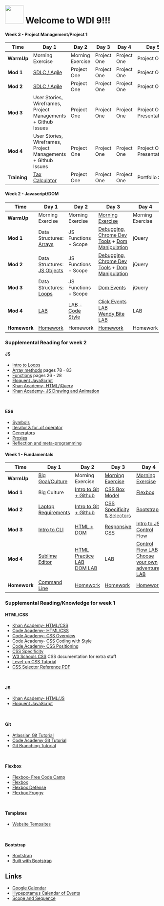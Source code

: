 # <img src="https://cloud.githubusercontent.com/assets/7833470/10899314/63829980-8188-11e5-8cdd-4ded5bcb6e36.png" height="60"> Welcome to WDI 9!!!


#### Week 3 - Project Management/Project 1
<table><thead>
<tr>
<th>Time</th>
<th>Day 1</th>
<th>Day 2</th>
<th>Day 3</th>
<th>Day 4</th>
<th>Day 5</th>
</tr>
</thead><tbody>
<tr>
<td><strong>WarmUp</strong></td>
<td>Morning Exercise</td>
<td>Morning Exercise</td>
<td>Project One</td>
<td>Project One</td>
<td>Project One</td>
</tr>
<tr>
<td><strong>Mod 1</strong></td>
<td><a href="https://github.com/ATL-WDI-Curriculum/sdlc">SDLC / Agile</a></td>
<td>Project One</td>
<td>Project One</td>
<td>Project One</td>
<td>Project One</td>
</tr>
<tr>
<td><strong>Mod 2</strong></td>
<td><a href="https://github.com/ATL-WDI-Curriculum/sdlc">SDLC / Agile</a></td>
<td>Project One</td>
<td>Project One</td>
<td>Project One</td>
<td>Project One</td>
</tr>
<tr>
<td><strong>Mod 3</strong></td>
<td>User Stories, Wireframes, Project Managements + Github Issues</td>
<td>Project One</td>
<td>Project One</td>
<td>Project One</td>
<td>Project One Presentations</td>
</tr>
<tr>
<td><strong>Mod 4</strong></td>
<td>User Stories, Wireframes, Project Managements + Github Issues</td>
<td>Project One</td>
<td>Project One</td>
<td>Project One</td>
<td>Project One Presentations</td>
</tr>
<tr>
<td><strong>Training</strong></td>
<td><a href="https://github.com/ATL-WDI-Exercises/progressive-tax-calc">Tax Calculator</a></td>
<td>Project One</td>
<td>Project One</td>
<td>Project One</td>
<td>Portfolio Site</td>
</tr>
</tbody></table>

#### Week 2 - Javascript/DOM
<table><thead>
<tr>
<th>Time</th>
<th>Day 1</th>
<th>Day 2</th>
<th>Day 3</th>
<th>Day 4</th>
<th>Day 5</th>
</tr>
</thead><tbody>
<tr>
<td><strong>WarmUp</strong></td>
<td>Morning Exercise</td>
<td>Morning Exercise</td>
<td><a href="https://github.com/ATL-WDI-Curriculum/atl-wdi-9/blob/master/morning_exercises/javascript-good-and-bad-parts.md">Morning Exercise</a></td>
<td>Morning Exercise</td>
<td>Morning Exercise</td>
</tr>
<tr>
<td><strong>Mod 1</strong></td>
<td>Data Structures:
  <a href="https://github.com/ATL-WDI-Curriculum/atl-wdi-9/blob/master/unit_01/w01d03/instructor_notes/arrays.md">Arrays</a>
</td>
<td>JS Functions + Scope</td>
<td>
  <a href="https://github.com/ATL-WDI-Curriculum/atl-wdi-9/blob/master/unit_01/w02d01/instructor_notes/dom-intro-and-dev-tools.md">Debugging, Chrome Dev Tools</a> 
  + <a href="https://github.com/ATL-WDI-Curriculum/atl-wdi-9/blob/master/unit_01/w02d01/instructor_notes/dom-commands-part-one.md">Dom Manipulation</a>
</td>
<td>jQuery</a></td>
<td>LAB</td>
</tr>
<tr>
<td><strong>Mod 2</strong></td>
<td>Data Structures: 
  <a href="https://github.com/ATL-WDI-Curriculum/atl-wdi-9/blob/master/unit_01/w01d03/instructor_notes/javascript_objects.md">JS Objects</a>
</td>
<td>JS Functions + Scope</td>
<td>
  <a href="https://github.com/ATL-WDI-Curriculum/atl-wdi-9/blob/master/unit_01/w02d01/instructor_notes/dom-intro-and-dev-tools.md">Debugging, Chrome Dev Tools</a> 
  + <a href="https://github.com/ATL-WDI-Curriculum/atl-wdi-9/blob/master/unit_01/w02d01/instructor_notes/dom-commands-part-one.md">Dom Manipulation</a>
</td>
<td>jQuery</a></td>
<td><a href="https://github.com/ATL-WDI-Curriculum/es6-1">ES6</a></td>
</tr>
<tr>
<td><strong>Mod 3</strong></td>
<td>Data Structures:
  <a href="https://github.com/ATL-WDI-Curriculum/atl-wdi-9/blob/master/unit_01/w01d03/instructor_notes/loops_iterators.md">Loops</a>
</td>
<td>JS Functions + Scope</td>
<td><a href="https://github.com/ATL-WDI-Curriculum/atl-wdi-9/blob/master/unit_01/w02d02/instructor_notes/click_events.md">Dom Events</a></td>
<td>jQuery</td>
<td><a href="https://github.com/ATL-WDI-Curriculum/atl-wdi-9/blob/master/unit_01/w05d04/instructor_notes/css-and-jquery-transition-transform-animate.md">CSS Animations</a></td>
</tr>
<tr>
<td><strong>Mod 4</strong></td>
<td><a href="https://github.com/ATL-WDI-Curriculum/atl-wdi-9/blob/master/unit_01/w01d03/student_labs/99_problems.md">LAB</a></td>
<td><a href="https://github.com/ATL-WDI-Exercises/codestyle-and-linting">LAB - Code Style</a></td>
<td>
  <a href="https://github.com/ATL-WDI-Curriculum/atl-wdi-9/tree/master/unit_01/w02d02/student_labs/independent_click_events">Click Events LAB</a>
  <br />
  <a href="https://github.com/ATL-WDI-Curriculum/atl-wdi-9/tree/master/unit_01/w02d02/student_labs/wendy_bite">Wendy Bite LAB</a>
</td>
<td>LAB</td>
<td>CS Algorithms- Danny</td>
</tr>
<tr>
<td><strong>Homework</strong></td>
<td><a href="https://github.com/ATL-WDI-Curriculum/atl-wdi-9/blob/master/homework/2-27-17-progress-bar%2Ba-smarter-way">Homework</a></td>
<td>Homework</td>
<td><a href="https://github.com/ATL-WDI-Curriculum/atl-wdi-9/blob/master/homework/3-1-17-progress-bar%2Ba-smarter-way">Homework</a></td>
<td>Homework</td>
<td><a href="https://github.com/ATL-WDI-Curriculum/atl-wdi-9/blob/master/homework/3-3-17-stopwatch%2Ba-smarter-way">Homework</a></td>
</tr>
</tbody></table>

### Supplemental Reading for week 2
#### JS
- [Intro to Loops](https://www.teamten.com/lawrence/programming/intro/intro8.html)
- [Array methods](http://bdcampbell.net/javascript/book/javascript_the_good_parts.pdf) pages 78 - 83
- [Functions](http://bdcampbell.net/javascript/book/javascript_the_good_parts.pdf) pages 26 - 28
- [Eloquent JavaScript](http://eloquentjavascript.net/00_intro.html)
- [Khan Academy- HTML/jQuery](https://www.khanacademy.org/computing/computer-programming/html-js-jquery)
- [Khan Academy- JS Drawing and Animation](https://www.khanacademy.org/computing/computer-programming/programming)
<br />

#### ES6
- [Symbols](http://es6-features.org/#SymbolType)
- [Iterator & for..of operator](http://es6-features.org/#IteratorForOfOperator)
- [Generators](https://davidwalsh.name/es6-generators)
- [Proxies](https://ponyfoo.com/articles/es6-proxies-in-depth)
- [Reflection and meta-programming](http://www.2ality.com/2011/01/reflection-and-meta-programming-in.html)


#### Week 1 - Fundamentals
<table><thead>
<tr>
<th>Time</th>
<th>Day 1</th>
<th>Day 2</th>
<th>Day 3</th>
<th>Day 4</th>
</tr>
</thead><tbody>
<tr>
<td><strong>WarmUp</strong></td>
<td><a href="https://github.com/ATL-WDI-Curriculum/big-goal-and-culture">Big Goal/Culture</a></td>
<td>Morning Exercise</td>
<td><a href="https://github.com/ATL-WDI-Curriculum/atl-wdi-9/blob/master/morning_exercises/css_intro_morning_exercise.md">Morning Exercise</a></td>
<td><a href="https://github.com/ATL-WDI-Curriculum/atl-wdi-9/blob/master/morning_exercises/02-24-17-homework-review-and-typing-exercises.md">Morning Exercise</a></td>
</tr>
<tr>
<td><strong>Mod 1</strong></td>
<td>Big Culture</a></td>
<td><a href="https://github.com/ATL-WDI-Curriculum/atl-wdi-9/blob/master/unit_01/w01d02/instructor_notes/git_github.md">Intro to Git + Github</a></td>
<td><a href="https://github.com/ATL-WDI-Curriculum/css-box-model">CSS Box Model</a></td>
<td><a href="https://github.com/ATL-WDI-Curriculum/atl-wdi-9/blob/6fa2bf507f6108cb70500c1adf9ff68a7de66e2d/unit_01/w05d04/instructor_notes/flexbox.md">Flexbox</a></td>

</tr>
<tr>
<td><strong>Mod 2</strong></td>
<td><a href="https://github.com/ATL-WDI-Curriculum/student-laptop-requirements-and-setup">Laptop Requirements</td>
<td><a href="https://github.com/ATL-WDI-Curriculum/atl-wdi-9/blob/master/unit_01/w01d02/instructor_notes/git_github.md">Intro to Git + Github</a></td>
<td><a href="https://github.com/ATL-WDI-Curriculum/css-selectors">CSS Specificity & Selectors</a></td>
<td><a href="https://github.com/ATL-WDI-Curriculum/bootstrap-intro
">Bootstrap</a></td>
</tr>
<tr>
<td><strong>Mod 3</strong></td>
<td><a href="https://github.com/ATL-WDI-Curriculum/command-line">Intro to CLI</a></td>
<td><a href="https://github.com/ATL-WDI-Curriculum/html-dom">HTML + DOM</a></td>
<td><a href="https://github.com/ATL-WDI-Curriculum/css-responsive">Responsive CSS</a></td>
<td><a href="https://github.com/ATL-WDI-Curriculum/atl-wdi-9/blob/master/unit_01/w01d02/instructor_notes/javascript_intro.md">Intro to JS</a><br /><a href="https://github.com/ATL-WDI-Curriculum/atl-wdi-9/blob/master/unit_01/w01d02/instructor_notes/control_flow.md">Control Flow</a></td>
</tr>
<tr>
<td><strong>Mod 4</strong></td>
<td><a href="https://github.com/ATL-WDI-Curriculum/text-editors">Sublime Editor</a></td>
<td><a href="https://github.com/ATL-WDI-Curriculum/atl-wdi-9/blob/master/unit_01/w02d01/student_labs/html-practice-and-review.md">HTML Practice LAB</a><br /><a href="https://github.com/ATL-WDI-Curriculum/atl-wdi-9/blob/master/unit_01/w02d01/student_labs/ga_dom.md">DOM LAB</a></td>
<td>LAB</td>
<td><a href="https://github.com/ATL-WDI-Curriculum/atl-wdi-9/blob/master/unit_01/w01d02/student_labs/control_flow_practice.md
">Control Flow LAB</a><br /><a href="https://github.com/ATL-WDI-Curriculum/atl-wdi-9/tree/master/unit_01/w01d02/student_labs/choose_your_own_adventure
">Choose your own adventure LAB</a></td>
</tr>
<tr>
<td><strong>Homework</strong></td>
<td><a href="https://github.com/sf-wdi-27-28/command-line-mystery">Command Line</a></td>
<td><a href="https://github.com/ATL-WDI-Curriculum/atl-wdi-9/blob/master/homework/02-22-17-git-practice-and-accessibility-reading.md">Homework</a></td>
<td><a href="https://github.com/ATL-WDI-Curriculum/atl-wdi-9/blob/master/homework/seven_stages_of_software_craftsmanship.md">Homework</a></td>
<td><a href="https://github.com/ATL-WDI-Curriculum/atl-wdi-9/blob/master/homework/a_smarter_way_to_learn_js_ch_1_through_30.md">Homework</a></td>
</tr>
</tbody></table>

### Supplemental Reading/Knowledge for week 1
#### HTML/CSS
- [Khan Academy- HTML/CSS](https://www.khanacademy.org/computing/computer-programming/html-css)
- [Code Academy- HTML/CSS](https://www.codecademy.com/learn/web)
- [Code Academy- CSS Overview](https://www.codecademy.com/courses/web-beginner-en-TlhFi/0/1?curriculum_id=50579fb998b470000202dc8b)
- [Code Academy- CSS Coding with Style](https://www.codecademy.com/courses/css-coding-with-style/0/1)
- [Code Academy- CSS Positioning](https://www.codecademy.com/courses/web-beginner-en-6merh/4/1)
- [CSS Specificity](https://www.smashingmagazine.com/2007/07/css-specificity-things-you-should-know/)
- [W3 Schools CSS](http://www.w3schools.com/css/default.asp) CSS documentation for extra stuff
- [Level-up CSS Tutorial](https://leveluptutorials.com/tutorials/css-tutorials)
- [CSS Selector Reference PDF](https://slack-files.com/files-pri-safe/T0351JZQ0-F49084VUZ/css_selectors_reference.pdf?c=1487886750-291e83991f8190ef64b1563eba9f370f9df7794a)
<br />

#### JS
- [Khan Academy- HTML/JS](https://www.khanacademy.org/computing/computer-programming/html-css-js)
- [Eloquent JavaScript](http://eloquentjavascript.net/00_intro.html)
<br />

#### Git
- [Atlassian Git Tutorial](https://www.atlassian.com/git)
- [Code Academy Git Tutorial](https://www.codecademy.com/learn/learn-git)
- [Git Branching Tutorial](http://learngitbranching.js.org/)
<br />

#### Flexbox
- [Flexbox- Free Code Camp](https://medium.freecodecamp.com/an-animated-guide-to-flexbox-d280cf6afc35#.nuw1g63si)
- [Flexbox](https://css-tricks.com/snippets/css/a-guide-to-flexbox/)
- [Flexbox Defense](https://www.google.com/webhp?sourceid=chrome-instant&rlz=1C5CHFA_enUS731US731&ion=1&espv=2&ie=UTF-8#q=flexbox+defense&*)
- [Flexbox Froggy](http://flexboxfroggy.com/)
<br />

#### Templates
- [Website Tempaltes](http://freebiesbug.com/psd-freebies/website-template/)
<br />

#### Bootstrap
- [Bootstrap](http://getbootstrap.com/getting-started/)
- [Built with Bootstrap](https://bootstrapbay.com/blog/built-with-bootstrap/)

## Links

* [Google Calendar](https://calendar.google.com/calendar/embed?src=b4s54mkg0s2c1ddov57cffe4ls%40group.calendar.google.com&ctz=America/New_York)
* [Hypepotamus Calendar of Events](https://www.google.com/search?q=hypepotamus+calendar&oq=hypepotamus+calendar&aqs=chrome.0.69i59.4188j0j7&sourceid=chrome&ie=UTF-8)
* [Scope and Sequence]()

